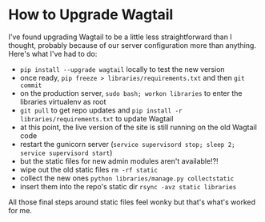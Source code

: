 # How to Upgrade Wagtail

I've found upgrading Wagtail to be a little less straightforward than I thought, probably because of our server configuration more than anything. Here's what I've had to do:

- `pip install --upgrade wagtail` locally to test the new version
- once ready, `pip freeze > libraries/requirements.txt` and then `git commit`
- on the production server, `sudo bash; workon libraries` to enter the libraries virtualenv as root
- `git pull` to get repo updates and `pip install -r libraries/requirements.txt` to update Wagtail
- at this point, the live version of the site is still running on the old Wagtail code
- restart the gunicorn server (`service supervisord stop; sleep 2; service supervisord start`)
- but the static files for new admin modules aren't available!?!
- wipe out the old static files `rm -rf static`
- collect the new ones `python libraries/manage.py collectstatic`
- insert them into the repo's static dir `rsync -avz static libraries`

All those final steps around static files feel wonky but that's what's worked for me.
